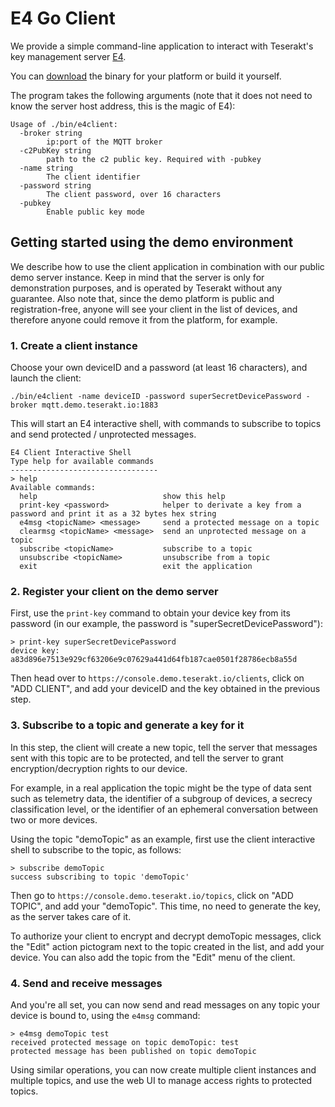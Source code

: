 # E4 Go Client

We provide a simple command-line application to interact with Teserakt's key management server [E4](https://teserakt.io/e4.html).

You can [download](https://github.com/teserakt-io/e4go/releases) the binary for your platform or build it yourself.

The program takes the following arguments (note that it does not need to know the server host address, this is the magic of E4):
```
Usage of ./bin/e4client:
  -broker string
        ip:port of the MQTT broker
  -c2PubKey string
        path to the c2 public key. Required with -pubkey
  -name string
        The client identifier
  -password string
        The client password, over 16 characters
  -pubkey
        Enable public key mode
```

## Getting started using the demo environment

We describe how to use the client application in combination with our public demo server instance.
Keep in mind that the server is only for demonstration purposes, and is operated by Teserakt without any guarantee.
Also note that, since the demo platform is public and registration-free, anyone will see your client in the list of devices, and therefore anyone could remove it from the platform, for example.

### 1. Create a client instance

Choose your own deviceID and a password (at least 16 characters), and launch the client:
```
./bin/e4client -name deviceID -password superSecretDevicePassword -broker mqtt.demo.teserakt.io:1883
```
This will start an E4 interactive shell, with commands to subscribe to topics and send protected / unprotected messages.

```
E4 Client Interactive Shell
Type help for available commands
---------------------------------
> help
Available commands:
  help                            show this help
  print-key <password>            helper to derivate a key from a password and print it as a 32 bytes hex string
  e4msg <topicName> <message>     send a protected message on a topic
  clearmsg <topicName> <message>  send an unprotected message on a topic
  subscribe <topicName>           subscribe to a topic
  unsubscribe <topicName>         unsubscribe from a topic
  exit                            exit the application
```

### 2. Register your client on the demo server

First, use the `print-key` command to obtain your device key from its password (in our example, the password is "superSecretDevicePassword"):

```
> print-key superSecretDevicePassword
device key: a83d896e7513e929cf63206e9c07629a441d64fb187cae0501f28786ecb8a55d
```

Then head over to `https://console.demo.teserakt.io/clients`, click on "ADD CLIENT", and add your deviceID and the key obtained in the previous step.

### 3. Subscribe to a topic and generate a key for it

In this step, the client will create a new topic, tell the server that messages sent with this topic are to be protected, and tell the server to grant encryption/decryption rights to our device.

For example, in a real application the topic might be the type of data sent such as telemetry data, the identifier of a subgroup of devices, a secrecy classification level, or the identifier of an  ephemeral conversation between two or more devices.

Using the topic "demoTopic" as an example, first use the client interactive shell to subscribe to the topic, as follows:

```
> subscribe demoTopic
success subscribing to topic 'demoTopic'
```

Then go to `https://console.demo.teserakt.io/topics`, click on "ADD TOPIC", and add your "demoTopic".
This time, no need to generate the key, as the server takes care of it.

To authorize your client to encrypt and decrypt demoTopic messages, click the "Edit" action pictogram next to the topic created in the list, and add your device. You can also add the topic from the "Edit" menu of the client.

### 4. Send and receive messages

And you're all set, you can now send and read messages on any topic your device is bound to, using the `e4msg` command:

```
> e4msg demoTopic test
received protected message on topic demoTopic: test
protected message has been published on topic demoTopic
```

Using similar operations, you can now create multiple client instances and multiple topics, and use the web UI to manage access rights to protected topics.